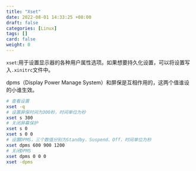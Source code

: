 ```yaml
---
title: "Xset"
date: 2022-08-01 14:33:25 +08:00
draft: false
categories: [Linux]
tags: []
card: false
weight: 0
---
```


`xset`:用于设置显示器的各种用户属性选项。如果想要持久化设置，可以将设置写入`.xinitrc`文件中。

dpms（Display Power Manage System）和屏保是互相作用的，这两个值谁设的小谁生效。

```bash
# 查看设置
xset -q
# 设置屏保时间为300秒，时间单位为秒
xset s 300
# 关闭屏幕保护
xset s 0
xset s 0 0
# 设置DPMS，三个数值分别为Standby、Suspend、Off，时间单位为秒
xset dpms 600 900 1200
# 关闭DPMS
xset dpms 0 0 0
xset -dpms
```

